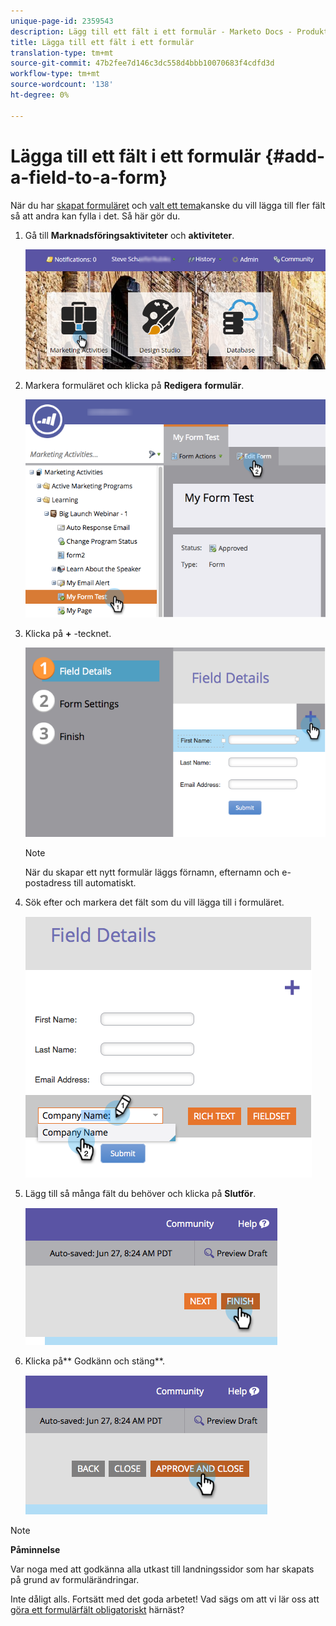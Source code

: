 ```yaml
---
unique-page-id: 2359543
description: Lägg till ett fält i ett formulär - Marketo Docs - Produktdokumentation
title: Lägga till ett fält i ett formulär
translation-type: tm+mt
source-git-commit: 47b2fee7d146c3dc558d4bbb10070683f4cdfd3d
workflow-type: tm+mt
source-wordcount: '138'
ht-degree: 0%

---
```



# Lägga till ett fält i ett formulär {#add-a-field-to-a-form}

När du har [skapat formuläret](create-a-form.md) och [valt ett tema](select-a-form-theme.md)kanske du vill lägga till fler fält så att andra kan fylla i det. Så här gör du.

1. Gå till **Marknadsföringsaktiviteter** och **aktiviteter**.

   ![](assets/login-marketing-activities-2.png)

1. Markera formuläret och klicka på **Redigera** **formulär**.

   ![](assets/editform-1.png)

1. Klicka på **+** -tecknet.

   ![](assets/image2014-9-15-17-18-17.png)

   >[!NOTE]
   >
   >När du skapar ett nytt formulär läggs förnamn, efternamn och e-postadress till automatiskt.

1. Sök efter och markera det fält som du vill lägga till i formuläret.

   ![](assets/image2014-9-15-17-3a18-3a26.png)

1. Lägg till så många fält du behöver och klicka på **Slutför**.

   ![](assets/image2014-9-15-17-3a18-3a35.png)

1. Klicka på** Godkänn och stäng**.

   ![](assets/image2014-9-15-17-3a18-3a43.png)

>[!NOTE]
>
>**Påminnelse**
>
>Var noga med att godkänna alla utkast till landningssidor som har skapats på grund av formulärändringar.

Inte dåligt alls. Fortsätt med det goda arbetet! Vad sägs om att vi lär oss att [göra ett formulärfält obligatoriskt](make-a-form-field-required.md) härnäst?